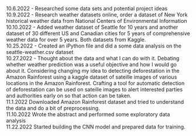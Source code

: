 10.6.2022 - Researched some data sets and potential project ideas
\
10.9.2022 - Research weather datasets online, order a dataset of New York historical weather data from National Centers of Environmental Information
\
10.10.2022 - Added weather dataset of Seattle for 10 years and another dataset of 30 different US and Canadian cities for 5 years of comprehensive weather data for over 5 years. Both datasets from Kaggle. 
\
10.25.2022 - Created an iPython file and did a some data analysis on the seattle-weather.csv dataset
\
10.27.2022 - Thought about the data and what I can do with it. Debating whether weather prediction was a useful objective and how I would go about it. Considering changing my idea to detecting deforestation in the Amazon Rainforest using a kaggle dataset of sateille images of various locations in the Amazon Rainforest. Crafting a tool for automatic detection of deforestation can be used on sateille images to alert interested parties and authorities early on so that action can be taken.
\
11.1.2022
Downloaded Amazon Rainforest dataset and tried to understand the data and do a bit of preprocessing.
\
11.10.2022
Wrote the abstract and performed some exploratory data analysis
\
11.22.2022
Started building the CNN model and prepared data for training.





